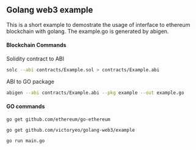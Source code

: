## Golang web3 example

This is a short example to demostrate the usage of interface to ethereum blockchain with golang. The example.go is generated by abigen.

#### Blockchain Commands 

Solidity contract to ABI

````bash
solc --abi contracts/Example.sol > contracts/Example.abi
````
ABI to GO package

```bash
abigen --abi contracts/Example.abi --pkg example --out example.go
```

#### GO commands
````
go get github.com/ethereum/go-ethereum
````
````
go get github.com/victoryeo/golang-web3/example
````
````
go run main.go
````